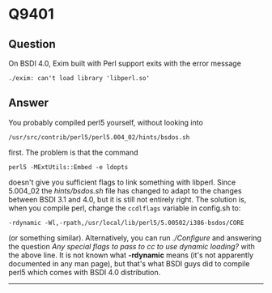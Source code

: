 Q9401
=====

Question
--------

On BSDI 4.0, Exim built with Perl support exits with the error message

    ./exim: can't load library 'libperl.so'

Answer
------

You probably compiled perl5 yourself, without looking into

    /usr/src/contrib/perl5/perl5.004_02/hints/bsdos.sh

first. The problem is that the command

    perl5 -MExtUtils::Embed -e ldopts

doesn't give you sufficient flags to link something with libperl. Since
5.004\_02 the *hints/bsdos.sh* file has changed to adapt to the changes
between BSDI 3.1 and 4.0, but it is still not entirely right. The
solution is, when you compile perl, change the `ccdlflags` variable in
config.sh to:

    -rdynamic -Wl,-rpath,/usr/local/lib/perl5/5.00502/i386-bsdos/CORE

(or something similar). Alternatively, you can run *./Configure* and
answering the question *Any special flags to pass to cc to use dynamic
loading?* with the above line. It is not known what **-rdynamic** means
(it's not apparently documented in any man page), but that's what BSDI
guys did to compile perl5 which comes with BSDI 4.0 distribution.

* * * * *
